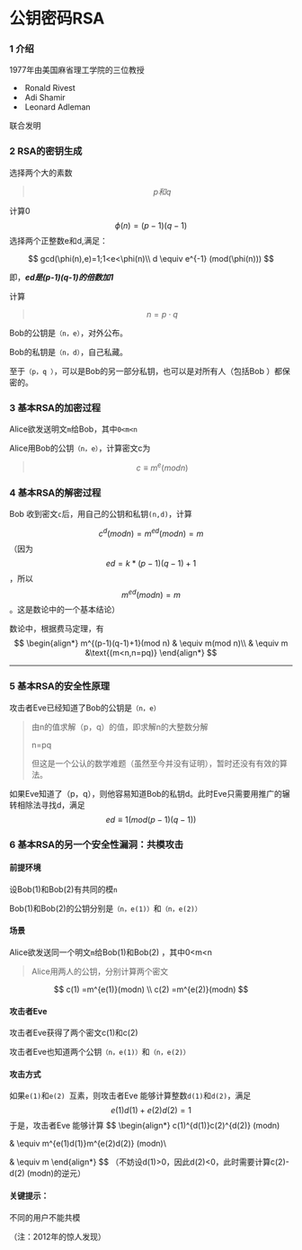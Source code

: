 # 公钥密码RSA

### 1 介绍

1977年由美国麻省理工学院的三位教授

- ​        Ronald Rivest
- ​        Adi Shamir
- ​        Leonard Adleman

联合发明

### 2 RSA的密钥生成

选择两个大的素数

> $$
> p和q
> $$
>

计算0
$$
\phi(n) = (p-1)(q-1)
$$
选择两个正整数e和d,满足：

$$
gcd(\phi(n),e)=1;1<e<\phi(n)\\
d \equiv e^{-1}  (mod(\phi(n)))
$$

即，***ed是(p-1)(q-1)的倍数加1***

计算

> $$
> n=p \cdot  q
> $$
>

Bob的公钥是`（n，e）`，对外公布。

Bob的私钥是`（n，d）`，自己私藏。

至于`（p，q ）`，可以是Bob的另一部分私钥，也可以是对所有人（包括Bob ）都保密的。

### 3 基本RSA的加密过程

Alice欲发送明文`m`给Bob，其中`0<m<n `

Alice用Bob的公钥`（n，e）`，计算密文c为

> $$
> c \equiv m^{e}(mod n)
> $$
>

### 4 基本RSA的解密过程

Bob 收到密文`c`后，用自己的公钥和私钥`(n,d)`，计算

$$
c^{d}(modn)=m^{ed}(modn)=m
$$
（因为 $$ed=k*(p-1)(q-1)+1$$，所以 $$m^{ed}(modn)=m$$。这是数论中的一个基本结论）

数论中，根据费马定理，有
$$
\begin{align*}
m^{(p-1)(q-1)+1}(mod n)
& \equiv m(mod n)\\
& \equiv m     &\text{(m<n,n=pq)}
\end{align*}
$$

----

### 5 基本RSA的安全性原理

攻击者Eve已经知道了Bob的公钥是`（n，e）`

> 由n的值求解（p，q）的值，即求解n的大整数分解
>
> n=pq
>
> 但这是一个公认的数学难题（虽然至今并没有证明），暂时还没有有效的算法。

如果Eve知道了（p，q），则他容易知道Bob的私钥d。此时Eve只需要用推广的辗转相除法寻找d，满足
$$
ed \equiv 1(mod(p-1)(q-1))
$$

### 6 基本RSA的另一个安全性漏洞：共模攻击

#### 前提环境

设Bob(1)和Bob(2)有共同的模`n`

Bob(1)和Bob(2)的公钥分别是`（n，e(1)）`和`（n，e(2)） `

#### 场景

Alice欲发送同一个明文`m`给Bob(1)和Bob(2) ，其中0<m<n 

> Alice用两人的公钥，分别计算两个密文

$$
c(1) =m^{e(1)}(modn) \\
c(2) =m^{e(2)}(modn)
$$

#### 攻击者Eve

攻击者Eve获得了两个密文c(1)和c(2) 

攻击者Eve也知道两个公钥`（n，e(1)）`和`（n，e(2)） `

#### 攻击方式

如果`e(1)`和`e(2) `互素，则攻击者Eve 能够计算整数`d(1)`和`d(2)`，满足
$$
e(1)d(1)+e(2)d(2) =1
$$
于是，攻击者Eve 能够计算
$$
\begin{align*}
c(1)^{d(1)}c(2)^{d(2)} (modn)

& \equiv m^{e(1)d(1)}m^{e(2)d(2)} (modn)\\

& \equiv m
\end{align*}
$$
（不妨设d(1)>0，因此d(2)<0，此时需要计算c(2)-d(2) (modn)的逆元）

#### 关键提示：

不同的用户不能共模

（注：2012年的惊人发现）



